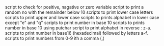 script to check for positive, nagative or zero variable
script to print a random no with the remainder below 10
scripts to print lower case letters
scripts to print upper and lower case 
scripts to prints alphabet in lower case except "e" and "q"
scripts to print number in base 10
scripts to prints number in base 10 using putchar
script to print alphabet in reverse :  z-a.
scripts to print number in base16 (hexadecimal) followed by letters a-f.
scripts to print numbers from 0-9 ith a comma (,)
